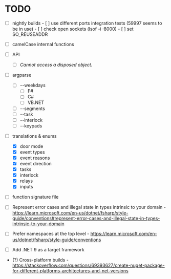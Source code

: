 # TODO

- [ ] nightly builds
      - [ ] use different ports integration tests (59997 seems to be in use)
      - [ ] check open sockets (lsof -i :8000)
      - [ ] set SO_REUSEADDR

- [ ] camelCase internal functions

- [ ] API
    - [ ] _Cannot access a disposed object._

- [ ] argparse
    - [ ] --weekdays
        - [ ] F#
        - [ ] C#
        - [ ] VB.NET
    - [ ] --segments
    - [ ] --task
    - [ ] --interlock
    - [ ] --keypads

- [ ] translations & enums
    - [x] door mode
    - [x] event types
    - [x] event reasons
    - [x] event direction
    - [x] tasks
    - [x] interlock
    - [x] relays
    - [x] inputs

- [ ] function signature file
- [ ] Represent error cases and illegal state in types intrinsic to your domain
      - https://learn.microsoft.com/en-us/dotnet/fsharp/style-guide/conventions#represent-error-cases-and-illegal-state-in-types-intrinsic-to-your-domain
- [ ] Prefer namespaces at the top level
      - https://learn.microsoft.com/en-us/dotnet/fsharp/style-guide/conventions
- [ ] Add .NET 9 as a target framework
- (?) Cross-platform builds
      - https://stackoverflow.com/questions/69393627/create-nuget-package-for-different-platforms-architectures-and-net-versions

